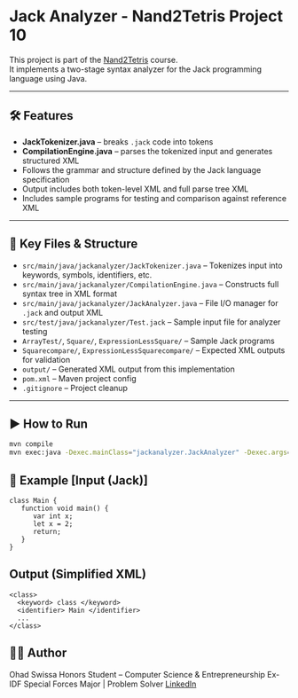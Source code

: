# Jack Analyzer - Nand2Tetris Project 10

This project is part of the [Nand2Tetris](https://www.nand2tetris.org/) course.  
It implements a two-stage syntax analyzer for the Jack programming language using Java.

---

## 🛠 Features

- **JackTokenizer.java** – breaks `.jack` code into tokens  
- **CompilationEngine.java** – parses the tokenized input and generates structured XML
- Follows the grammar and structure defined by the Jack language specification
- Output includes both token-level XML and full parse tree XML
- Includes sample programs for testing and comparison against reference XML

---

## 📂 Key Files & Structure

- `src/main/java/jackanalyzer/JackTokenizer.java` – Tokenizes input into keywords, symbols, identifiers, etc.  
- `src/main/java/jackanalyzer/CompilationEngine.java` – Constructs full syntax tree in XML format  
- `src/main/java/jackanalyzer/JackAnalyzer.java` – File I/O manager for `.jack` and output XML  
- `src/test/java/jackanalyzer/Test.jack` – Sample input file for analyzer testing  
- `ArrayTest/`, `Square/`, `ExpressionLessSquare/` – Sample Jack programs  
- `Squarecompare/`, `ExpressionLessSquarecompare/` – Expected XML outputs for validation  
- `output/` – Generated XML output from this implementation  
- `pom.xml` – Maven project config  
- `.gitignore` – Project cleanup

---

## ▶️ How to Run

```bash
mvn compile
mvn exec:java -Dexec.mainClass="jackanalyzer.JackAnalyzer" -Dexec.args="Square/Main.jack"
```
## 📌 Example [Input (Jack)]
```
class Main {
   function void main() {
      var int x;
      let x = 2;
      return;
   }
}
```
## Output (Simplified XML)
```
<class>
  <keyword> class </keyword>
  <identifier> Main </identifier>
  ...
</class>
```

## 👨‍💻 Author

Ohad Swissa
Honors Student – Computer Science & Entrepreneurship
Ex-IDF Special Forces Major | Problem Solver
[LinkedIn](https://www.linkedin.com/in/ohad-swissa-54728a2a6)

